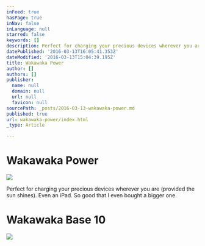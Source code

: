 ```yaml
---
inFeed: true
hasPage: true
inNav: false
inLanguage: null
starred: false
keywords: []
description: Perfect for charging your precious devices wherever you are (provided the sun shines). Even an iPad.
datePublished: '2016-03-13T16:05:41.353Z'
dateModified: '2016-03-13T15:04:39.195Z'
title: Wakawaka Power
author: []
authors: []
publisher:
  name: null
  domain: null
  url: null
  favicon: null
sourcePath: _posts/2016-03-13-wakawaka-power.md
published: true
url: wakawaka-power/index.html
_type: Article

---
```

# Wakawaka Power
![](https://the-grid-user-content.s3-us-west-2.amazonaws.com/4d7177f7-8ed4-401b-a5ad-607fc07645ce.jpg)

Perfect for charging your precious devices wherever you are (provided the sun shines). Even an iPad. So good that I even bought a bigger one.

# Wakawaka Base 10
![](https://the-grid-user-content.s3-us-west-2.amazonaws.com/e13c61de-6b19-4b8e-b8b8-6df612468e18.jpg)